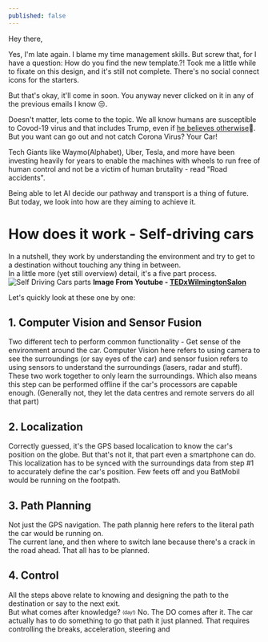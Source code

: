 ```yaml
---
published: false
---
```

Hey there,  

Yes, I'm late again. I blame my time management skills. But screw that, for I have a question: How do you find the new template.?!
Took me a little while to fixate on this design, and it's still not complete. There's no social connect icons for the starters.

But that's okay, it'll come in soon. You anyway never clicked on it in any of the previous emails I know 😒.

Doesn't matter, lets come to the topic. We all know humans are susceptible to Covod-19 virus and that includes Trump, even if [he believes otherwise](https://twitter.com/realDonaldTrump/status/1315316071243476997)🤦.  But you want can go out and not catch Corona Virus? Your Car!  

Tech Giants like Waymo(Alphabet), Uber, Tesla, and more have been investing heavily for years to enable the machines with wheels to run free of human control and not be a victim of human brutality - read "Road accidents".  

Being able to let AI decide our pathway and transport is a thing of future. But today, we look into how are they aiming to achieve it.

# How does it work - Self-driving cars
In a nutshell, they work by understanding the environment and try to get to a destination without touching any thing in between.  
In a little more (yet still overview) detail, it's a five part process.
![Self Driving Cars parts]()
**Image From Youtube - [TEDxWilmingtonSalon](https://www.youtube.com/watch?v=Ly92UcnoEMY)**

Let's quickly look at these one by one:
## 1. Computer Vision and Sensor Fusion
Two different tech to perform common functionality - Get sense of the environment around the car.
Computer Vision here refers to using camera to see the surroundings (or say eyes of the car) and sensor fusion refers to using sensors to understand the surroundings (lasers, radar and stuff).
These two work together to only learn the surroundings. Which also means this step can be performed offline if the car's processors are capable enough. (Generally not, they let the data centres and remote servers do all that part)

## 2. Localization
Correctly guessed, it's the GPS based localication to know the car's position on the globe. But that's not it, that part even a smartphone can do.  
This localization has to be synced with the surroundings data from step #1 to accurately define the car's position. Few feets off and you BatMobil would be running on the footpath.

## 3. Path Planning
Not just the GPS navigation. The path plannig here refers to the literal path the car would be running on.   
The current lane, and then where to switch lane because there's a crack in the road ahead. That all has to be planned.

## 4. Control
All the steps above relate to knowing and designing the path to the destination or say to the next exit.  
But what comes after knowledge? <sub><sup>(day!)</sup></sub> No. The DO comes after it. The car actually has to do something to go that path it just planned. That requires controlling the breaks, acceleration, steering and 